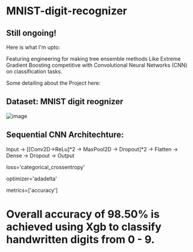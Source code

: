 # MNIST-digit-recognizer

## Still ongoing!

Here is what I'm upto:

Featuring engineering for making tree ensemble methods Like Extreme Gradient Boosting competitive with Convolutional Neural Networks (CNN) on classification tasks.

Some detailing about the Project here:

## Dataset: MNIST digit reognizer

![image](https://user-images.githubusercontent.com/33611104/55599031-a15c9700-570a-11e9-9677-d7cf6b8c7e22.png)

## Sequential CNN Architechture:

Input -> [[Conv2D->ReLu]*2 -> MaxPool2D -> Dropout]*2 -> Flatten -> Dense -> Dropout -> Output

loss='categorical_crossentropy'

optimizer='adadelta'

metrics=['accuracy']

# Overall accuracy of 98.50% is achieved using Xgb to classify handwritten digits from 0 - 9.



